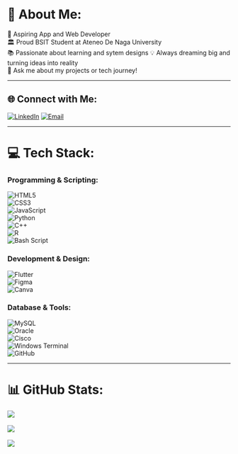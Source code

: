 # 💫 About Me:
🌟 Aspiring App and Web Developer  
🏛️ Proud BSIT Student at Ateneo De Naga University  
📚 Passionate about learning and sytem designs
💡 Always dreaming big and turning ideas into reality  
💬 Ask me about my projects or tech journey!

---

## 🌐 Connect with Me:
[![LinkedIn](https://img.shields.io/badge/LinkedIn-%230077B5.svg?style=flat&logo=linkedin&logoColor=white)](https://linkedin.com/in/466993293](https://www.linkedin.com/in/john-francis-466993293/))  
[![Email](https://img.shields.io/badge/Email-D14836?style=flat&logo=gmail&logoColor=white)](mailto:jfvillareal@gbox.adnu.edu.ph)

---

# 💻 Tech Stack:
### **Programming & Scripting:**  
![HTML5](https://img.shields.io/badge/html5-%23E34F26.svg?style=flat&logo=html5&logoColor=white)  
![CSS3](https://img.shields.io/badge/css3-%231572B6.svg?style=flat&logo=css3&logoColor=white)  
![JavaScript](https://img.shields.io/badge/javascript-%23323330.svg?style=flat&logo=javascript&logoColor=%23F7DF1E)  
![Python](https://img.shields.io/badge/python-3670A0?style=flat&logo=python&logoColor=ffdd54)  
![C++](https://img.shields.io/badge/c++-%2300599C.svg?style=flat&logo=c%2B%2B&logoColor=white)  
![R](https://img.shields.io/badge/r-%23276DC3.svg?style=flat&logo=r&logoColor=white)  
![Bash Script](https://img.shields.io/badge/bash_script-%23121011.svg?style=flat&logo=gnu-bash&logoColor=white)  

### **Development & Design:**  
![Flutter](https://img.shields.io/badge/Flutter-%2302569B.svg?style=flat&logo=Flutter&logoColor=white)  
![Figma](https://img.shields.io/badge/figma-%23F24E1E.svg?style=flat&logo=figma&logoColor=white)  
![Canva](https://img.shields.io/badge/Canva-%2300C4CC.svg?style=flat&logo=Canva&logoColor=white)

### **Database & Tools:**  
![MySQL](https://img.shields.io/badge/mysql-4479A1.svg?style=flat&logo=mysql&logoColor=white)  
![Oracle](https://img.shields.io/badge/Oracle-F80000?style=flat&logo=oracle&logoColor=white)  
![Cisco](https://img.shields.io/badge/cisco-%23049fd9.svg?style=flat&logo=cisco&logoColor=black)  
![Windows Terminal](https://img.shields.io/badge/Windows%20Terminal-%234D4D4D.svg?style=flat&logo=windows-terminal&logoColor=white)  
![GitHub](https://img.shields.io/badge/github-%23121011.svg?style=flat&logo=github&logoColor=white)  

---

# 📊 GitHub Stats:
![](https://github-readme-stats.vercel.app/api?username=fransanityvillareal&theme=cobalt&hide_border=false&include_all_commits=false&count_private=false)<br>  
![](https://github-readme-streak-stats.herokuapp.com/?user=fransanityvillareal&theme=cobalt&hide_border=false)<br>  
![](https://github-readme-stats.vercel.app/api/top-langs/?username=fransanityvillareal&theme=cobalt&hide_border=false&include_all_commits=false&count_private=false&layout=compact)

